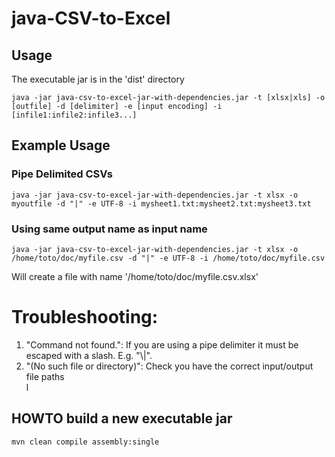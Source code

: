 # java-CSV-to-Excel


## Usage 
The executable jar is in the 'dist' directory
```
java -jar java-csv-to-excel-jar-with-dependencies.jar -t [xlsx|xls] -o [outfile] -d [delimiter] -e [input encoding] -i [infile1:infile2:infile3...]
```

## Example Usage 
### Pipe Delimited CSVs
```
java -jar java-csv-to-excel-jar-with-dependencies.jar -t xlsx -o myoutfile -d "|" -e UTF-8 -i mysheet1.txt:mysheet2.txt:mysheet3.txt
```

### Using same output name as input name
```
java -jar java-csv-to-excel-jar-with-dependencies.jar -t xlsx -o /home/toto/doc/myfile.csv -d "|" -e UTF-8 -i /home/toto/doc/myfile.csv
```
Will create a file with name '/home/toto/doc/myfile.csv.xlsx'

# Troubleshooting:
1) "Command not found.": If you are using a pipe delimiter it must be escaped with a slash. E.g. "\\|".<br />
2) "(No such file or directory)": Check you have the correct input/output file paths<br />l


## HOWTO build a new executable jar

```
mvn clean compile assembly:single
```
